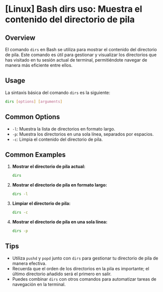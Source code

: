 # [Linux] Bash dirs uso: Muestra el contenido del directorio de pila

## Overview
El comando `dirs` en Bash se utiliza para mostrar el contenido del directorio de pila. Este comando es útil para gestionar y visualizar los directorios que has visitado en tu sesión actual de terminal, permitiéndote navegar de manera más eficiente entre ellos.

## Usage
La sintaxis básica del comando `dirs` es la siguiente:

```bash
dirs [options] [arguments]
```

## Common Options
- `-l`: Muestra la lista de directorios en formato largo.
- `-p`: Muestra los directorios en una sola línea, separados por espacios.
- `-c`: Limpia el contenido del directorio de pila.

## Common Examples

1. **Mostrar el directorio de pila actual:**
   ```bash
   dirs
   ```

2. **Mostrar el directorio de pila en formato largo:**
   ```bash
   dirs -l
   ```

3. **Limpiar el directorio de pila:**
   ```bash
   dirs -c
   ```

4. **Mostrar el directorio de pila en una sola línea:**
   ```bash
   dirs -p
   ```

## Tips
- Utiliza `pushd` y `popd` junto con `dirs` para gestionar tu directorio de pila de manera efectiva.
- Recuerda que el orden de los directorios en la pila es importante; el último directorio añadido será el primero en salir.
- Puedes combinar `dirs` con otros comandos para automatizar tareas de navegación en la terminal.